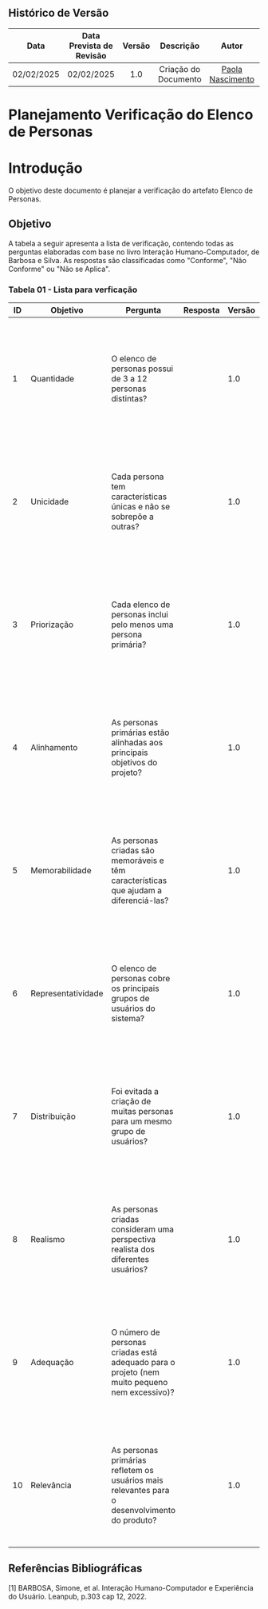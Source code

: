 ## Histórico de Versão
|    Data    | Data Prevista de Revisão | Versão |      Descrição       |                    Autor                    |                     Revisor                      |
| :--------: | :----------------------: | :----: | :------------------: | :-----------------------------------------: | :----------------------------------------------: |
| 02/02/2025 |        02/02/2025        |  1.0   | Criação do Documento | [Paola Nascimento](https://github.com/paolaalim) | [Karolina Vieira](https://github.com/Karolina91) |


# **Planejamento Verificação do Elenco de Personas**

# Introdução

O objetivo deste documento é planejar a verificação do artefato Elenco de Personas.

## Objetivo

A tabela a seguir apresenta a lista de verificação, contendo todas as perguntas elaboradas com base no livro Interação Humano-Computador, de Barbosa e Silva. As respostas são classificadas como "Conforme", "Não Conforme" ou "Não se Aplica".

### Tabela 01 - Lista para verficação 

| ID  | Objetivo | Pergunta | Resposta | Versão | Fonte | Autor |
|-----|----------|----------|----------|--------|-------|-------|
| 1   | Quantidade | O elenco de personas possui de 3 a 12 personas distintas? |  | 1.0 |[1] BARBOSA, Simone, et al. Interação Humano-Computador e Experiência do Usuário. Leanpub, p.303 cap 12, 2022.   |  [Karolina Vieira](https://github.com/Karolina91)   |
| 2   | Unicidade | Cada persona tem características únicas e não se sobrepõe a outras? |  |   1.0 | [1] BARBOSA, Simone, et al. Interação Humano-Computador e Experiência do Usuário. Leanpub, p.303 cap 12, 2022.  |   [Karolina Vieira](https://github.com/Karolina91)  |
| 3   | Priorização | Cada elenco de personas inclui pelo menos uma persona primária? |  |   1.0 |  [1] BARBOSA, Simone, et al. Interação Humano-Computador e Experiência do Usuário. Leanpub, p.303 cap 12, 2022. |   [Karolina Vieira](https://github.com/Karolina91)  |
| 4   | Alinhamento | As personas primárias estão alinhadas aos principais objetivos do projeto? |  | 1.0 | [1] BARBOSA, Simone, et al. Interação Humano-Computador e Experiência do Usuário. Leanpub, p.303 cap 12, 2022.  |   [Karolina Vieira](https://github.com/Karolina91)  |
| 5   | Memorabilidade | As personas criadas são memoráveis e têm características que ajudam a diferenciá-las? |  |  1.0 | [1] BARBOSA, Simone, et al. Interação Humano-Computador e Experiência do Usuário. Leanpub, p.303 cap 12, 2022.  |  [Karolina Vieira](https://github.com/Karolina91)   |
| 6   | Representatividade | O elenco de personas cobre os principais grupos de usuários do sistema? |  | 1.0 |[1] BARBOSA, Simone, et al. Interação Humano-Computador e Experiência do Usuário. Leanpub, p.303 cap 12, 2022.   |     |
| 7   | Distribuição | Foi evitada a criação de muitas personas para um mesmo grupo de usuários? |  |  1.0 | [1] BARBOSA, Simone, et al. Interação Humano-Computador e Experiência do Usuário. Leanpub, p.303 cap 12, 2022.  |     |
| 8   | Realismo | As personas criadas consideram uma perspectiva realista dos diferentes usuários? |  |  1.0 | [1] BARBOSA, Simone, et al. Interação Humano-Computador e Experiência do Usuário. Leanpub, p.303 cap 12, 2022.  |     |
| 9   | Adequação | O número de personas criadas está adequado para o projeto (nem muito pequeno nem excessivo)? |  |  1.0 |[1] BARBOSA, Simone, et al. Interação Humano-Computador e Experiência do Usuário. Leanpub, p.303 cap 12, 2022.   |     |
| 10  | Relevância | As personas primárias refletem os usuários mais relevantes para o desenvolvimento do produto? |  |  1.0 | [1] BARBOSA, Simone, et al. Interação Humano-Computador e Experiência do Usuário. Leanpub, p.303 cap 12, 2022.  |     |




## Referências Bibliográficas

[1] BARBOSA, Simone, et al. Interação Humano-Computador e Experiência do Usuário. Leanpub, p.303  cap 12, 2022.